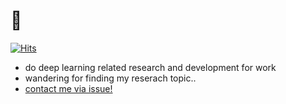 # :turtle: 

[![Hits](https://hits.seeyoufarm.com/api/count/incr/badge.svg?url=https%3A%2F%2Fgithub.com%2Flong8v%2Flong8v&count_bg=%2379C83D&title_bg=%23555555&icon=&icon_color=%23E7E7E7&title=hits&edge_flat=false)](https://hits.seeyoufarm.com)

- do deep learning related research and development for work 
- wandering for finding my reserach topic..
- [contact me via issue!](https://github.com/long8v/long8v/issues/new)
